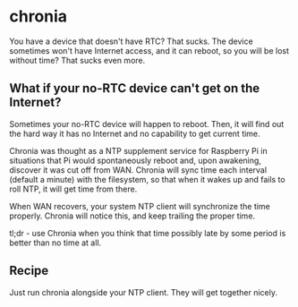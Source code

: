 chronia
=======

You have a device that doesn't have RTC? That sucks.
The device sometimes won't have Internet access, and it can reboot, so you will be lost without time? That sucks even more.

What if your no-RTC device can't get on the Internet?
-----------------------------------------------------
Sometimes your no-RTC device will happen to reboot. Then, it will find out the hard way it has no Internet and no capability
to get current time.

Chronia was thought as a NTP supplement service for Raspberry Pi in situations that Pi would spontaneously reboot and, upon
awakening, discover it was cut off from WAN. Chronia will sync time each interval (default a minute) with the filesystem,
so that when it wakes up and fails to roll NTP, it will get time from there.

When WAN recovers, your system NTP client will synchronize the time properly. Chronia will notice this, and keep trailing
the proper time.

tl;dr - use Chronia when you think that time possibly late by some period is better than no time at all.

Recipe
------
Just run chronia alongside your NTP client. They will get together nicely.